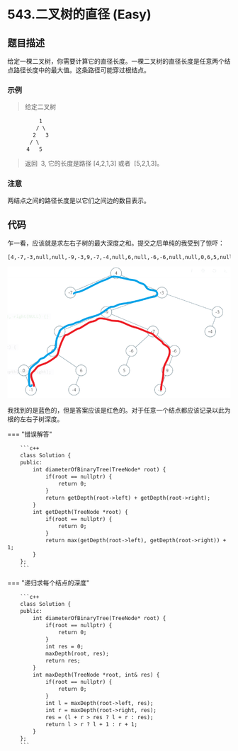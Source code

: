# 543.二叉树的直径 (Easy)

## 题目描述

给定一棵二叉树，你需要计算它的直径长度。一棵二叉树的直径长度是任意两个结点路径长度中的最大值。这条路径可能穿过根结点。

### 示例

> 给定二叉树

```
          1
         / \
        2   3
       / \
      4   5
```

> 返回  3, 它的长度是路径 [4,2,1,3] 或者  [5,2,1,3]。

### 注意

两结点之间的路径长度是以它们之间边的数目表示。

## 代码

乍一看，应该就是求左右子树的最大深度之和。提交之后单纯的我受到了惊吓：

```
[4,-7,-3,null,null,-9,-3,9,-7,-4,null,6,null,-6,-6,null,null,0,6,5,null,9,null,null,-1,-4,null,null,null,-2]
```

![diameter_of_binary_tree](diameter_of_binary_tree.png)

我找到的是蓝色的，但是答案应该是红色的。对于任意一个结点都应该记录以此为根的左右子树深度。

=== "错误解答"

		```c++
		class Solution {
		public:
		    int diameterOfBinaryTree(TreeNode* root) {
		        if(root == nullptr) {
		            return 0;
		        }
		        return getDepth(root->left) + getDepth(root->right);
		    }
		    int getDepth(TreeNode *root) {
		        if(root == nullptr) {
		            return 0;
		        }
		        return max(getDepth(root->left), getDepth(root->right)) + 1;
		    }
		};
		```
		
=== "递归求每个结点的深度"

		```c++
		class Solution {
		public:
		    int diameterOfBinaryTree(TreeNode* root) {
		        if(root == nullptr) {
		            return 0;
		        }
		        int res = 0;
		        maxDepth(root, res);
		        return res;
		    }
		    int maxDepth(TreeNode *root, int& res) {
		        if(root == nullptr) {
		            return 0;
		        }
		        int l = maxDepth(root->left, res);
		        int r = maxDepth(root->right, res);
		        res = (l + r > res ? l + r : res);
		        return l > r ? l + 1 : r + 1;
		    }
		};
		```
